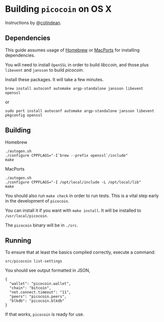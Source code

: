 Building `picocoin` on OS X
===========================

Instructions by @[colindean](http://github.com/colindean).



Dependencies
------------

This guide assumes usage of [Homebrew](http://brew.sh) or
[MacPorts](https://www.macports.org) for installing dependencies.

You will need to install `OpenSSL` in order to build *libccoin*, and
those plus `libevent` and `jansson` to build *picocoin*.

Install these packages. It will take a few minutes.

    brew install autoconf automake argp-standalone jansson libevent openssl

or

    sudo port install autoconf automake argp-standalone jansson libevent pkgconfig openssl


Building
--------

Homebrew

    ./autogen.sh
    ./configure CPPFLAGS="-I`brew --prefix openssl`/include"
    make

MacPorts

    ./autogen.sh
    ./configure CPPFLAGS="-I /opt/local/include -L /opt/local/lib"
    make


You should also run `make check` in order to run tests. This is a vital step
early in the development of `picocoin`.

You can install it if you want with `make install`. It will be installed to 
`/usr/local/picocoin`.

The `picocoin` binary will be in `./src`.

Running
-------

To ensure that at least the basics compiled correctly, execute a command:

    src/picocoin list-settings

You should see output formatted in JSON,

    {
      "wallet": "picocoin.wallet",
      "chain": "bitcoin",
      "net.connect.timeout": "11",
      "peers": "picocoin.peers",
      "blkdb": "picocoin.blkdb"
    }

If that works, `picocoin` is ready for use.
